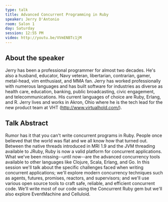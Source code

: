 ```yaml
---
type: talk
title: Advanced Concurrent Programming in Ruby
speaker: Jerry D'Antonio
room: Salon 1
day: Saturday
session: 12:55 PM
video: http://youtu.be/VVmENBTc1jM
---
```


## About the speaker

Jerry has been a professional programmer for almost two decades. He's also a husband, educator, Navy veteran, libertarian, contrarian, gamer, metal-head, vim enthusiast, and MMA fan. Jerry has worked professionally with numerous languages and has built software for industries as diverse as health care, education, banking, public broadcasting, civic engagement, and telecommunications. His current languages of choice are Ruby, Erlang, and R. Jerry lives and works in Akron, Ohio where he is the tech lead for the new product team at VHT (http://www.virtualhold.com/).

## Talk Abstract

Rumor has it that you can't write concurrent programs in Ruby. People once believed that the world was flat and we all know how that turned out. Between the native threads introduced in MRI 1.9 and the JVM threading available to JRuby, Ruby is now a valid platform for concurrent applications. What we've been missing--until now--are the advanced concurrency tools available to other languages like Clojure, Scala, Erlang, and Go. In this session we'll talk about the specific challenges faced when writing concurrent applications; we'll explore modern concurrency techniques such as agents, futures, promises, reactors, and supervisors; and we'll use various open source tools to craft safe, reliable, and efficient concurrent code. We'll write most of our code using the Concurrent Ruby gem but we'll also explore EventMachine and Celluloid.
